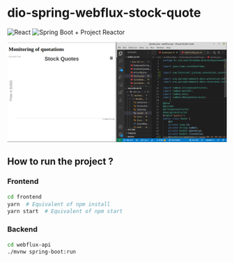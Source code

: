 # dio-spring-webflux-stock-quote

<div>
    <img
        src="https://bognarjunior.files.wordpress.com/2018/03/if_react-js_logo_1174949.png"
        alt="React"
        title="React"
        height="150px"
    >
    <img
        src="https://res.cloudinary.com/practicaldev/image/fetch/s--lfX_Gh3H--/c_imagga_scale,f_auto,fl_progressive,h_500,q_auto,w_1000/https://dev-to-uploads.s3.amazonaws.com/uploads/articles/il7bmtfhv6n66h94lmbo.png"
        alt="Spring Boot + Project Reactor"
        title="Spring Boot + Project Reactor"
        height="150px"
    >
</div>

![Stock Quotes Graph animation](./stock-quotes-graph.gif)

## How to run the project ?

### Frontend

```sh
cd frontend
yarn  # Equivalent of npm install
yarn start  # Equivalent of npm start
```

### Backend

```sh
cd webflux-api
./mvnw spring-boot:run
```

